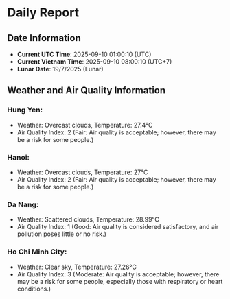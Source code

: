 # Daily Report
## Date Information
- **Current UTC Time**: 2025-09-10 01:00:10 (UTC)
- **Current Vietnam Time**: 2025-09-10 08:00:10 (UTC+7)
- **Lunar Date**: 19/7/2025 (Lunar)

## Weather and Air Quality Information

### Hung Yen:
- Weather: Overcast clouds, Temperature: 27.4°C
- Air Quality Index: 2 (Fair: Air quality is acceptable; however, there may be a risk for some people.)

### Hanoi:
- Weather: Overcast clouds, Temperature: 27°C
- Air Quality Index: 2 (Fair: Air quality is acceptable; however, there may be a risk for some people.)

### Da Nang:
- Weather: Scattered clouds, Temperature: 28.99°C
- Air Quality Index: 1 (Good: Air quality is considered satisfactory, and air pollution poses little or no risk.)

### Ho Chi Minh City:
- Weather: Clear sky, Temperature: 27.26°C
- Air Quality Index: 3 (Moderate: Air quality is acceptable; however, there may be a risk for some people, especially those with respiratory or heart conditions.)
